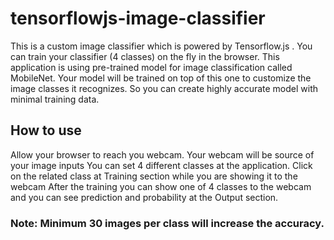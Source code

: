 # tensorflowjs-image-classifier

This is a custom image classifier which is powered by Tensorflow.js . You can train your classifier (4 classes) on the fly in the browser. This application is using pre-trained model for image classification called MobileNet. Your model will be trained on top of this one to customize the image classes it recognizes. So you can create highly accurate model with minimal training data.

## How to use

Allow your browser to reach you webcam. Your webcam will be source of your image inputs
You can set 4 different classes at the application. Click on the related class at Training section while you are showing it to the webcam
After the training you can show one of 4 classes to the webcam and you can see prediction and probability at the Output section.

### Note: Minimum 30 images per class will increase the accuracy.
